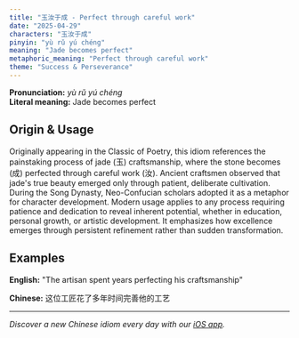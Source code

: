 ```yaml
---
title: "玉汝于成 - Perfect through careful work"
date: "2025-04-29"
characters: "玉汝于成"
pinyin: "yù rǔ yú chéng"
meaning: "Jade becomes perfect"
metaphoric_meaning: "Perfect through careful work"
theme: "Success & Perseverance"
---
```


**Pronunciation:** *yù rǔ yú chéng*  
**Literal meaning:** Jade becomes perfect

## Origin & Usage

Originally appearing in the Classic of Poetry, this idiom references the painstaking process of jade (玉) craftsmanship, where the stone becomes (成) perfected through careful work (汝). Ancient craftsmen observed that jade's true beauty emerged only through patient, deliberate cultivation. During the Song Dynasty, Neo-Confucian scholars adopted it as a metaphor for character development. Modern usage applies to any process requiring patience and dedication to reveal inherent potential, whether in education, personal growth, or artistic development. It emphasizes how excellence emerges through persistent refinement rather than sudden transformation.

## Examples

**English:** "The artisan spent years perfecting his craftsmanship"

**Chinese:** 这位工匠花了多年时间完善他的工艺

---

*Discover a new Chinese idiom every day with our [iOS app](https://apps.apple.com/us/app/daily-chinese-idioms/id6740611324).*
